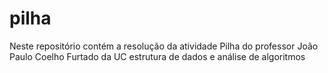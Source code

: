 # pilha
Neste repositório contém a resolução da atividade Pilha do professor João Paulo Coelho Furtado da UC estrutura de dados e análise de algoritmos
